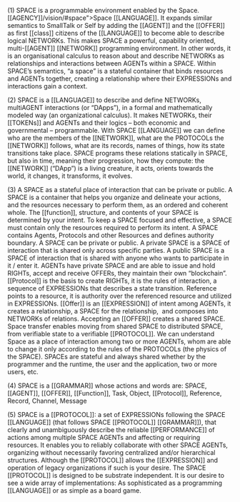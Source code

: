 (1) SPACE is a programmable environment enabled by the Space.[[AGENCY]]/vision/#space">Space [[LANGUAGE]]. It expands similar semantics to SmallTalk or Self by adding the [[AGENT]] and the [[OFFER]] as first [[class]] citizens of the [[LANGUAGE]] to become able to describe logical NETWORKs. This makes SPACE a powerful, capability oriented, multi-[[AGENT]] [[NETWORK]] programming environment. In other words, it is an organisational calculus to reason about and describe NETWORKs as relationships and interactions between AGENTs within a SPACE. Within SPACE’s semantics, “a space” is a stateful container that binds resources and AGENTs together, creating a relationship where their EXPRESSIONs and interactions gain a context.

  

(2) SPACE is a [[LANGUAGE]] to describe and define NETWORKs, multiAGENT interactions (or “DApps”), in a formal and mathematically modeled way (an organizational calculus). It makes NETWORKs, their [[TOKENs]] and AGENTs and their logics – both economic and governmental – programmable. With SPACE [[LANGUAGE]] we can define who are the members of the [[NETWORK]], what are the PROTOCOLs the [[NETWORK]] follows, what are its records, names of things, how its state transitions take place. SPACE programs these relations statically in SPACE, but also in time, meaning their progression, how they compute: the [[NETWORK]] (“DApp”) is a living creature, it acts, orients towards the world, it changes, it transforms, it evolves.

  

(3) A SPACE as a stateful place of interaction that can be private or public. A SPACE is a container that helps you organize and delineate your actions, and the resources necessary to perform them, as an ordered and coherent whole. The [[function]], structure, and contents of your SPACE is determined by your intent. To keep a SPACE focused and effective, a SPACE must contain only the resources required to perform its intent. A SPACE contains Agents, Protocols and other Resources and defines authority boundary. A SPACE can be private or public. A private SPACE is a SPACE of interaction that is shared only across specific parties. A public SPACE is a SPACE of interaction that is shared with anyone who wants to participate in it / enter it. AGENTs have private SPACE and are able to issue and hold RIGHTs, accept and receive OFFERs, they maintain their own “blockchain”. [[Protocol]] is the basis to create RIGHTs, it is the rules of interaction, a sequence of EXPRESSIONs that describes a state transition. Reference points to a resource, it is authority over the referenced resource and utilized in EXPRESSIONs. [[Offer]] is an [[EXPRESSION]] of intent among AGENTs, it creates a relationship, a SPACE for the relationship,  and composes into NETWORKs of relations. Accepting an [[OFFER]] creates a shared SPACE. Space transfer enables moving from shared SPACE to distributed SPACE, from verifiable state to a verifiable [[PROTOCOL]]. We can understand Space as a place of interaction among two or more AGENTs, whom are able to change it only according to the rules of the PROTOCOLs (the physics of the SPACE). SPACEs are stateful and always shared whether by the programmer and the runtime, the user and the application, two or more users, etc.

(4) SPACE is a [[GRAMMAR]] whose actions and words are: SPACE, [[AGENT]], [[OFFER]], [[Function]], Task, Object, [[Protocol]], Reference, Record, Channel, Message 

(5) SPACE is a [[PROTOCOL]]: a set of EXPRESSIONs following the SPACE [[LANGUAGE]] (that follows SPACE [[PROTOCOL]] [[GRAMMAR]]), that clearly and unambiguously describe the reliable [[PERFORMANCE]] of actions among multiple SPACE AGENTs and affecting or requiring resources. It enables you to reliably collaborate with other SPACE AGENTs, organizing without necessarily favoring centralized and/or hierarchical structures. Although the [[PROTOCOL]] allows the [[EXPRESSION]] and operation of legacy organizations if such is your desire. The SPACE [[PROTOCOL]] is designed to be substrate independent. It is our desire to see a wide array of implementations: As sophisticated as a programming [[LANGUAGE]] or as simple as a board game.
